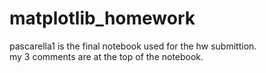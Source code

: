 # matplotlib_homework

pascarella1 is the final notebook used for the hw submittion.  
my 3 comments are at the top of the notebook.
